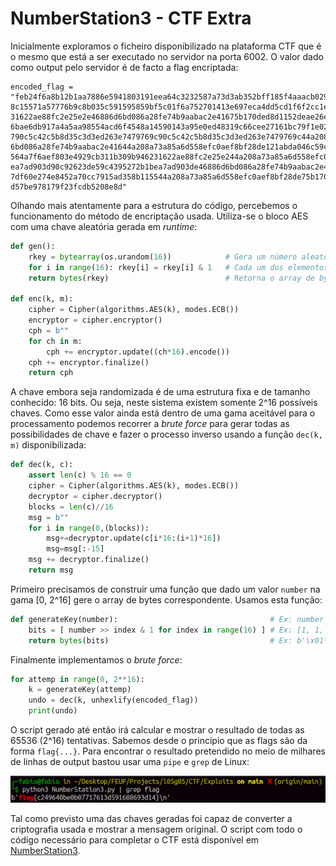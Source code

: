 # NumberStation3 - CTF Extra

Inicialmente exploramos o ficheiro disponibilizado na plataforma CTF que é o mesmo que está a ser executado no servidor na porta 6002. O valor dado como output pelo servidor é de facto a flag encriptada:

```note
encoded_flag = 
"feb24f6a8b12b1aa7886e5941803191eea64c3232587a73d3ab352bff185f4aaacb029205daafdddc71803df502901378bd5e67bb1fc9887989121728a067ca8d342019
8c15571a57776b9c8b035c591595859bf5c01f6a752701413e697eca4dd5cd1f6f2cc1e39654f028668c65b7e75b170ded8d1152deae26e654b68e8a79cb311b309b9462
31622ae88fc2e25e2e46886d6bd086a28fe74b9aabac2e41675b170ded8d1152deae26e654b68e8a75e0ed48319c66cee27161bc79f1e028787fdbf150247108f516c7a9
6bae6db917a4a5aa98554acd6f4548a14590143a95e0ed48319c66cee27161bc79f1e028787fdbf150247108f516c7a96bae6db915e0ed48319c66cee27161bc79f1e028
790c5c42c5b8d35c3d3ed263e7479769c90c5c42c5b8d35c3d3ed263e7479769c44a208a73a85a6d558efc0aef8bf28de90c5c42c5b8d35c3d3ed263e7479769ce46886d
6bd086a28fe74b9aabac2e41644a208a73a85a6d558efc0aef8bf28de121abda046c59c1caad434555abc4247df60e274e8452a70cc7915ad358b1155e7cfe1ab88c69bb
564a7f6aef803e4929cb311b309b946231622ae88fc2e25e244a208a73a85a6d558efc0aef8bf28dee46886d6bd086a28fe74b9aabac2e41690c92623de59c4395272b1b
ea7ad903d90c92623de59c4395272b1bea7ad903de46886d6bd086a28fe74b9aabac2e4169cb311b309b946231622ae88fc2e25e2121abda046c59c1caad434555abc424
7df60e274e8452a70cc7915ad358b115544a208a73a85a6d558efc0aef8bf28de75b170ded8d1152deae26e654b68e8a7cc6863fa2e1072d4a5ffc76beb7164ec17f703b
d57be978179f23fcdb5208e8d"
```

Olhando mais atentamente para a estrutura do código, percebemos o funcionamento do método de encriptação usada. Utiliza-se o bloco AES com uma chave aleatória gerada em *runtime*:

```python
def gen(): 
	rkey = bytearray(os.urandom(16))            # Gera um número aleatório
	for i in range(16): rkey[i] = rkey[i] & 1   # Cada um dos elementos do array é um bit (0, 1)
	return bytes(rkey)                          # Retorna o array de bytes correspondente

def enc(k, m):
	cipher = Cipher(algorithms.AES(k), modes.ECB())
	encryptor = cipher.encryptor()
	cph = b""
	for ch in m:
		cph += encryptor.update((ch*16).encode())
	cph += encryptor.finalize()
	return cph
```

A chave embora seja randomizada é de uma estrutura fixa e de tamanho conhecido: 16 bits. Ou seja, neste sistema existem somente 2^16 possíveis chaves. Como esse valor ainda está dentro de uma gama aceitável para o processamento podemos recorrer a *brute force* para gerar todas as possibilidades de chave e fazer o processo inverso usando a função `dec(k, m)` disponibilizada:

```python
def dec(k, c):
	assert len(c) % 16 == 0
	cipher = Cipher(algorithms.AES(k), modes.ECB())
	decryptor = cipher.decryptor()
	blocks = len(c)//16
	msg = b""
	for i in range(0,(blocks)):
		msg+=decryptor.update(c[i*16:(i+1)*16])
		msg=msg[:-15]
	msg += decryptor.finalize()
	return msg
```

Primeiro precisamos de construir uma função que dado um valor `number` na gama [0, 2^16] gere o array de bytes correspondente. Usamos esta função:

```python
def generateKey(number):                                  # Ex: number = 1287
	bits = [ number >> index & 1 for index in range(16) ] # Ex: [1, 1, 1, 0, 0, 0, 0, 0, 1, 0, 1, 0, 0, 0, 0, 0]
	return bytes(bits)                                    # Ex: b'\x01\x01\x01\x00\x00\x00\x00\x00\x01\x00\x01\x00\x00\x00\x00\x00'
```

Finalmente implementamos o *brute force*:

```python
for attemp in range(0, 2**16):
	k = generateKey(attemp)
	undo = dec(k, unhexlify(encoded_flag))
	print(undo)
```

O script gerado até então irá calcular e mostrar o resultado de todas as 65536 (2^16) tentativas. Sabemos desde o princípio que as flags são da forma `flag{...}`. Para encontrar o resultado pretendido no meio de milhares de linhas de output bastou usar uma `pipe` e `grep` de Linux:

![Flag](../Images/numberstation.png)

Tal como previsto uma das chaves geradas foi capaz de converter a criptografia usada e mostrar a mensagem original. O script com todo o código necessário para completar o CTF está disponível em [NumberStation3](/CTF/Exploits/NumberStation3.py).